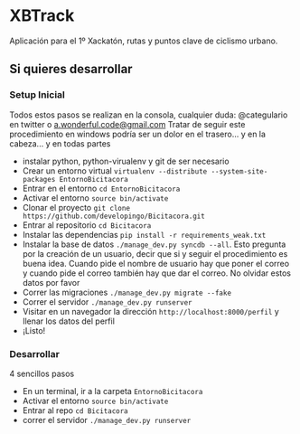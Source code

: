XBTrack
=======

Aplicación para el 1º Xackatón, rutas y puntos clave de ciclismo urbano.

## Si quieres desarrollar

### Setup Inicial

Todos estos pasos se realizan en la consola, cualquier duda: @categulario en twitter o a.wonderful.code@gmail.com
Tratar de seguir este procedimiento en windows podría ser un dolor en el trasero... y en la cabeza... y en todas partes

* instalar python, python-virualenv y git de ser necesario
* Crear un entorno virtual `virtualenv --distribute --system-site-packages EntornoBicitacora`
* Entrar en el entorno `cd EntornoBicitacora`
* Activar el entorno `source bin/activate`
* Clonar el proyecto `git clone https://github.com/developingo/Bicitacora.git`
* Entrar al repositorio `cd Bicitacora`
* Instalar las dependencias `pip install -r requirements_weak.txt`
* Instalar la base de datos `./manage_dev.py syncdb --all`.
	Esto pregunta por la creación de un usuario, decir que si y seguir el procedimiento es buena idea. Cuando pide el nombre de usuario hay que poner el correo
	y cuando pide el correo también hay que dar el correo. No olvidar estos datos por favor
* Correr las migraciones `./manage_dev.py migrate --fake`
* Correr el servidor `./manage_dev.py runserver`
* Visitar en un navegador la dirección `http://localhost:8000/perfil` y llenar los datos del perfil
* ¡Listo!

### Desarrollar

4 sencillos pasos

* En un terminal, ir a la carpeta `EntornoBicitacora`
* Activar el entorno `source bin/activate`
* Entrar al repo `cd Bicitacora`
* correr el servidor `./manage_dev.py runserver`